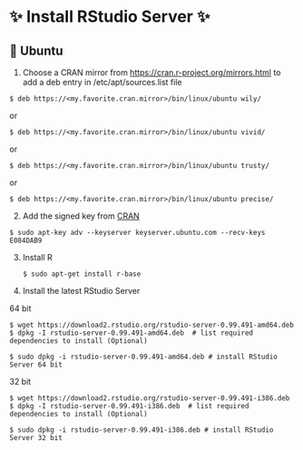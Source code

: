 # :sparkles: Install RStudio Server :sparkles:
## :penguin: Ubuntu
1. Choose a CRAN mirror from https://cran.r-project.org/mirrors.html to add a deb entry in /etc/apt/sources.list file
  
  ```shell
  $ deb https://<my.favorite.cran.mirror>/bin/linux/ubuntu wily/
  ```
  or
  ```shell
  $ deb https://<my.favorite.cran.mirror>/bin/linux/ubuntu vivid/
  ```
  or
  ```shell
  $ deb https://<my.favorite.cran.mirror>/bin/linux/ubuntu trusty/
  ```
  or
  ```shell
  $ deb https://<my.favorite.cran.mirror>/bin/linux/ubuntu precise/
  ```
2. Add the signed key from [CRAN](https://cran.rstudio.com/bin/linux/ubuntu/README.html)

  ```shell
  $ sudo apt-key adv --keyserver keyserver.ubuntu.com --recv-keys E084DAB9
  ```
  
3. Install R

   ```shell
   $ sudo apt-get install r-base
   ```
   
4. Install the latest RStudio Server

  64 bit
  ```shell
  $ wget https://download2.rstudio.org/rstudio-server-0.99.491-amd64.deb
  $ dpkg -I rstudio-server-0.99.491-amd64.deb  # list required dependencies to install (Optional)
  
  $ sudo dpkg -i rstudio-server-0.99.491-amd64.deb # install RStudio Server 64 bit
  ```
  32 bit
  ```shell
  $ wget https://download2.rstudio.org/rstudio-server-0.99.491-i386.deb
  $ dpkg -I rstudio-server-0.99.491-i386.deb  # list required dependencies to install (Optional)
  
  $ sudo dpkg -i rstudio-server-0.99.491-i386.deb # install RStudio Server 32 bit
  ```
  
